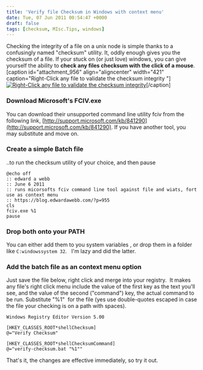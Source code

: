 ```yaml
---
title: 'Verify file Checksum in Windows with context menu'
date: Tue, 07 Jun 2011 00:54:47 +0000
draft: false
tags: [checksum, MIsc.Tips, windows]
---
```


Checking the integrity of a file on a unix node is simple thanks to a confusingly named "checksum" utility. It, oddly enough gives you the checksum of a file. If your stuck on (or just love) windows, you can give yourself the ability to **check any files checksum with the click of a mouse**. [caption id="attachment_956" align="aligncenter" width="421" caption="Right-Click any file to validate the checksum integrity "][![Right-Click any file to validate the checksum integrity ](https://blog.edwardawebb.com/wp-content/uploads/2011/06/Capture.jpg "rightclickverify")](https://blog.edwardawebb.com/wp-content/uploads/2011/06/Capture.jpg)[/caption]  

### Download Microsoft's FCIV.exe

You can download their unsupported command line utility fciv from the following link, [http://support.microsoft.com/kb/841290](http://support.microsoft.com/kb/841290). If you have another tool, you may substitute and move on.

### Create a simple Batch file

..to run the checksum utility of your choice, and then pause
```
@echo off
:: edward a webb
:: June 6 2011
:: runs micorsofts fciv command line tool against file and wiats, fort use as context menu
:: https://blog.edwardawebb.com/?p=955
cls
fciv.exe %1
pause
```

### Drop both onto your PATH

You can either add them to you system variables , or drop them in a folder like `C:windowssystem 32`.   I'm lazy and did the latter.

### Add the batch file as an context menu option

Just save the file below, right click and merge into your registry.  It makes any file's right click menu include the value of the first key as the text you'll see, and the value of the second ("command") key, the actual command to be run. Substitute "%1"  for the file (yes use double-quotes escaped in case the file your checking is on a path with spaces).

```
Windows Registry Editor Version 5.00

[HKEY_CLASSES_ROOT*shellChecksum]
@="Verify Checksum"

[HKEY_CLASSES_ROOT*shellChecksumCommand]
@="verify-checksum.bat "%1""
```

That's it, the changes are effective immediately, so try it out.
